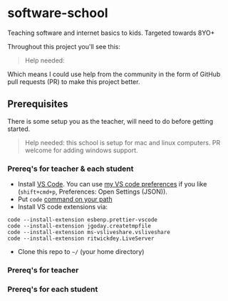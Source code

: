 # software-school
Teaching software and internet basics to kids. Targeted towards 8YO+

Throughout this project you'll see this:
> Help needed:

Which means I could use help from the community in the form of GitHub pull requests (PR) to make this project better.

## Prerequisites

There is some setup you as the teacher, will need to do before getting started.

> Help needed: this school is setup for mac and linux computers. PR welcome for adding windows support.

### Prereq's for teacher & each student

- Install [VS Code](https://code.visualstudio.com).  You can use [my VS code preferences](./prereqs/vscode-prefs.json) if you like (`shift+cmd+p`, Preferences: Open Settings (JSON)).
- Put `code` [command on your path](https://stackoverflow.com/a/39604469/563420)
- Install VS code extensions via:
```
code --install-extension esbenp.prettier-vscode
code --install-extension jgoday.createtmpfile
code --install-extension ms-vsliveshare.vsliveshare
code --install-extension ritwickdey.LiveServer
```
- Clone this repo to `~/` (your home directory)

### Prereq's for teacher

### Prereq's for each student



